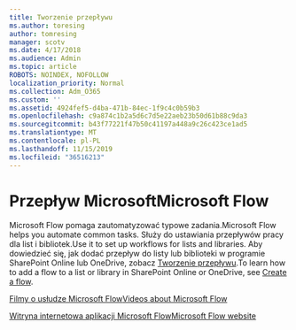 ```yaml
---
title: Tworzenie przepływu
ms.author: toresing
author: tomresing
manager: scotv
ms.date: 4/17/2018
ms.audience: Admin
ms.topic: article
ROBOTS: NOINDEX, NOFOLLOW
localization_priority: Normal
ms.collection: Adm_O365
ms.custom: ''
ms.assetid: 4924fef5-d4ba-471b-84ec-1f9c4c0b59b3
ms.openlocfilehash: c9a874c1b2a5d6c7d5e22aeb23b50d61b88c9da3
ms.sourcegitcommit: b43f77221f47b50c41197a448a9c26c423ce1ad5
ms.translationtype: MT
ms.contentlocale: pl-PL
ms.lasthandoff: 11/15/2019
ms.locfileid: "36516213"
---
```

# <a name="microsoft-flow"></a><span data-ttu-id="54844-102">Przepływ Microsoft</span><span class="sxs-lookup"><span data-stu-id="54844-102">Microsoft Flow</span></span>

<span data-ttu-id="54844-103">Microsoft Flow pomaga zautomatyzować typowe zadania.</span><span class="sxs-lookup"><span data-stu-id="54844-103">Microsoft Flow helps you automate common tasks.</span></span> <span data-ttu-id="54844-104">Służy do ustawiania przepływów pracy dla list i bibliotek.</span><span class="sxs-lookup"><span data-stu-id="54844-104">Use it to set up workflows for lists and libraries.</span></span> <span data-ttu-id="54844-105">Aby dowiedzieć się, jak dodać przepływ do listy lub biblioteki w programie SharePoint Online lub OneDrive, zobacz [Tworzenie przepływu](https://go.microsoft.com/fwlink/?linkid=869408).</span><span class="sxs-lookup"><span data-stu-id="54844-105">To learn how to add a flow to a list or library in SharePoint Online or OneDrive, see [Create a flow](https://go.microsoft.com/fwlink/?linkid=869408).</span></span>
  
[<span data-ttu-id="54844-106">Filmy o usłudze Microsoft Flow</span><span class="sxs-lookup"><span data-stu-id="54844-106">Videos about Microsoft Flow</span></span>](https://go.microsoft.com/fwlink/?linkid=864641)
  
[<span data-ttu-id="54844-107">Witryna internetowa aplikacji Microsoft Flow</span><span class="sxs-lookup"><span data-stu-id="54844-107">Microsoft Flow website</span></span>](https://go.microsoft.com/fwlink/?linkid=864642)
  

